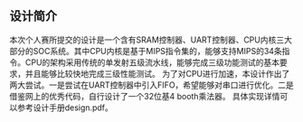 设计简介
---------------

本次个人赛所提交的设计是一个含有SRAM控制器、UART控制器、CPU内核三大部分的SOC系统。其中CPU内核是基于MIPS指令集的，能够支持MIPS的34条指令。CPU的架构采用传统的单发射五级流水线，能够完成三级功能测试的基本要求，并且能够比较快地完成三级性能测试。
为了对CPU进行加速，本设计作出了两大尝试。一是尝试在UART控制器中引入FIFO，希望能够对串口进行优化。二是借鉴网上的优秀代码，自行设计了一个32位基4 booth乘法器。
具体实现详情可以参考设计手册design.pdf。
  
